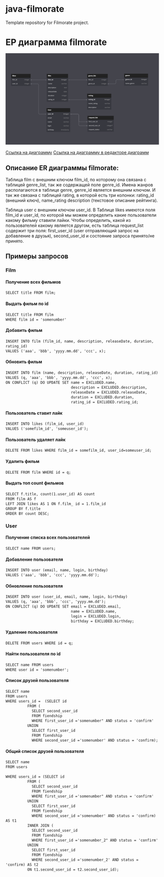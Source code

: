 # java-filmorate
Template repository for Filmorate project.

# ЕР диаграмма filmorate

<img src = "src/main/resources/filmorateER.png" width="" height = "">

[Ссылка на диаграмму](src/main/resources/filmorateER.png)
[Ссылка на диаграмму в редакторе диаграмм](https://dbdiagram.io/d/6436b0d58615191cfa8d5bbd)

## Описание ER диаграммы filmorate:

Таблица film с внешним ключом film_id, по которому она связана с таблицей genre_list, так же содержащей поле genre_id.
Имена жанров располагаются в таблице genre, genre_id является внешним ключом. И так же связана с таблицей rating, в 
которой есть три колонки: rating_id (внешний ключ), name_rating description (текстовое описание рейтинга). 

Таблица user с внешним ключом user_id. В Таблице likes имеются поля film_id и user_id, по которой мы можем определить
какие пользователи какому фильму ставили лайки. Чтобы определить, какой из пользователей какому является другом, есть
таблица request_list содержит три поля: first_user_id (user отправляющий запрос на добавление в друзья), second_user_id
и состояние запроса принято/не принято. 

## Примеры запросов

### Film

#### Получение всех фильмов

```
SELECT title FROM film;
```

#### Выдать фильм по id

```
SELECT title FROM film
WHERE film id = 'somenumber'
```

#### Добавить фильм

```
INSERT INTO film (film_id, name, description, releaseDate, duration, rating_id)
VALUES ('aaa', 'bbb', 'yyyy.mm.dd', 'ccc', x); 
```

#### Обновить фильм

```
INSERT INTO film (name, description, releaseDate, duration, rating_id)
VALUES (q, 'aaa', 'bbb', 'yyyy.mm.dd', 'ccc', x); 
ON CONFLICT (q) DO UPDATE SET name = EXCLUDED.name, 
                              description = EXCLUDED.description, 
                              releaseDate = EXCLUDED.releaseDate, 
                              duration = EXCLUDED.duration, 
                              rating_id = EXCLUDED.rating_id; 
```

#### Пользователь ставит лайк

```
INSERT INTO likes (film_id, user_id)
VALUES ('somefilm_id', 'someuser_id');
```

#### Пользователь удаляет лайк

```
DELETE FROM likes WHERE film_id = somefilm_id, user_id=someuser_id;
```

#### Удалить фильм

```
DELETE FROM film WHERE id = q; 
```

#### Выдать топ count фильмов

```
SELECT f.title, count(1.user_id) AS count
FROM film AS f
LEFT JOIN likes AS 1 ON f.film_ id = 1.film_id
GROUP BY f.title
ORDER BY count DESС;
```
### User

#### Получение списка всех пользователей

```
SELECT name FROM users;
```

#### Добавление пользователя

```
INSERT INTO user (email, name, login, birthday)
VALUES ('aaa', 'bbb', 'ccc', 'yyyy.mm.dd'); 
```

#### Обновление пользователя

```
INSERT INTO user (user_id, email, name, login, birthday)
VALUES (q, 'aaa', 'bbb', 'ccc', 'yyyy.mm.dd'); 
ON CONFLICT (q) DO UPDATE SET email = EXCLUDED.email, 
                              name = EXCLUDED.name, 
                              login = EXCLUDED.login, 
                              birthday = EXCLUDED.birthday; 

```

#### Удаление пользователя

```
DELETE FROM users WHERE id = q; 
```

#### Найти пользователя по id

```
SELECT name FROM users
WHERE user id = 'somenumber';
```

#### Список друзей пользователя

```
SELECT name 
FROM users 
WHERE users_id =  (SELECT id 
		  FROM (
			SELECT second_user_id
		  	FROM fiendship
		  	WHERE first_user_id ='somenumber" AND status = 'confirm'
		  UNION 
			SELECT first_user_id
		  	FROM fiendship
		  	WHERE second_user_id ='somenumber' AND status = 'confirm);
```

#### Общий список друзей пользователя

```
SELECT name 
FROM users 

WHERE users_id = (SELECT id 
		  FROM (
			SELECT second_user_id
		  	FROM fiendship
		  	WHERE first_user_id ='somenumber" AND status = 'confirm'
		  UNION 
			SELECT first_user_id
		  	FROM fiendship
		  	WHERE second_user_id ='somenumber' AND status = 'confirm) AS t1
		  INNER JOIN (
			SELECT second_user_id
			FROM fiendship
		  	WHERE first_user_id ='somenumber_2" AND status = 'confirm'
		  UNION 
			SELECT first_user_id
		  	FROM fiendship
		  	WHERE second_user_id ='somenumber_2' AND status = 'confirm) AS t2
		  ON t1.second_user_id = t2.second_user_id); 
```